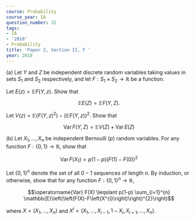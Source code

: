 ```yaml
---
course: Probability
course_year: IA
question_number: 32
tags:
- IA
- '2018'
- Probability
title: 'Paper 2, Section II, F '
year: 2018
---
```




(a) Let $Y$ and $Z$ be independent discrete random variables taking values in sets $S_{1}$ and $S_{2}$ respectively, and let $F: S_{1} \times S_{2} \rightarrow \mathbb{R}$ be a function.

Let $E(z)=\mathbb{E} F(Y, z)$. Show that

$$\mathbb{E} E(Z)=\mathbb{E} F(Y, Z) .$$

Let $V(z)=\mathbb{E}\left(F(Y, z)^{2}\right)-(\mathbb{E} F(Y, z))^{2}$. Show that

$$\operatorname{Var} F(Y, Z)=\mathbb{E} V(Z)+\operatorname{Var} E(Z)$$

(b) Let $X_{1}, \ldots, X_{n}$ be independent Bernoulli $(p)$ random variables. For any function $F:\{0,1\} \rightarrow \mathbb{R}$, show that

$$\operatorname{Var} F\left(X_{1}\right)=p(1-p)(F(1)-F(0))^{2}$$

Let $\{0,1\}^{n}$ denote the set of all $0-1$ sequences of length $n$. By induction, or otherwise, show that for any function $F:\{0,1\}^{n} \rightarrow \mathbb{R}$,

$$\operatorname{Var} F(X) \leqslant p(1-p) \sum_{i=1}^{n} \mathbb{E}\left(\left(F(X)-F\left(X^{i}\right)\right)^{2}\right)$$

where $X=\left(X_{1}, \ldots, X_{n}\right)$ and $X^{i}=\left(X_{1}, \ldots, X_{i-1}, 1-X_{i}, X_{i+1}, \ldots, X_{n}\right)$.